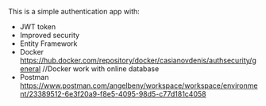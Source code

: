 This is a simple authentication app with:
- JWT token
- Improved security
- Entity Framework
- Docker https://hub.docker.com/repository/docker/casianovdenis/authsecurity/general
//Docker work with online database
- Postman https://www.postman.com/angelbeny/workspace/workspace/environment/23389512-6e3f20a9-f8e5-4095-98d5-c77d181c4058
